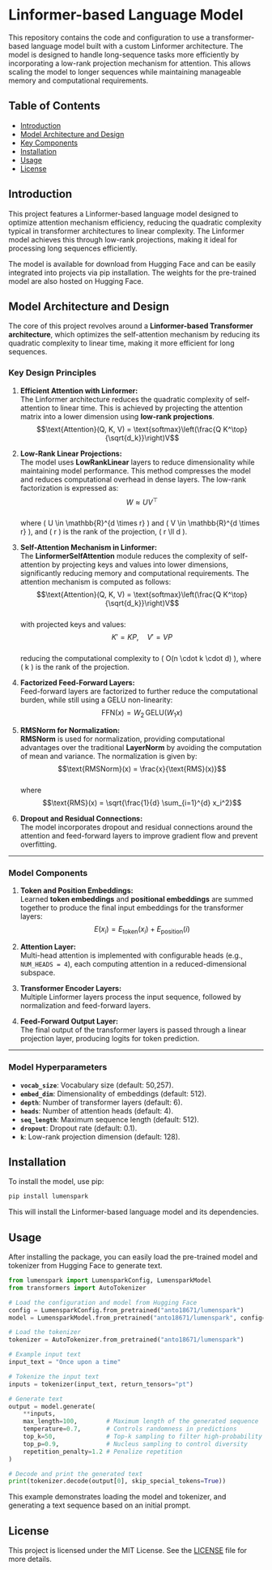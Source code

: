 # Linformer-based Language Model

This repository contains the code and configuration to use a transformer-based language model built with a custom Linformer architecture. The model is designed to handle long-sequence tasks more efficiently by incorporating a low-rank projection mechanism for attention. This allows scaling the model to longer sequences while maintaining manageable memory and computational requirements.

## Table of Contents

- [Introduction](#introduction)
- [Model Architecture and Design](#model-architecture-and-design)
- [Key Components](#key-components)
- [Installation](#installation)
- [Usage](#usage)
- [License](#license)

## Introduction

This project features a Linformer-based language model designed to optimize attention mechanism efficiency, reducing the quadratic complexity typical in transformer architectures to linear complexity. The Linformer model achieves this through low-rank projections, making it ideal for processing long sequences efficiently.

The model is available for download from Hugging Face and can be easily integrated into projects via pip installation. The weights for the pre-trained model are also hosted on Hugging Face.

## Model Architecture and Design

The core of this project revolves around a **Linformer-based Transformer architecture**, which optimizes the self-attention mechanism by reducing its quadratic complexity to linear time, making it more efficient for long sequences.

### Key Design Principles

1. **Efficient Attention with Linformer:**  
   The Linformer architecture reduces the quadratic complexity of self-attention to linear time. This is achieved by projecting the attention matrix into a lower dimension using **low-rank projections**.  
   $$\text{Attention}(Q, K, V) = \text{softmax}\left(\frac{Q K^\top}{\sqrt{d_k}}\right)V$$

2. **Low-Rank Linear Projections:**  
   The model uses **LowRankLinear** layers to reduce dimensionality while maintaining model performance. This method compresses the model and reduces computational overhead in dense layers. The low-rank factorization is expressed as:  
   $$W \approx U V^\top$$  
   where \( U \in \mathbb{R}^{d \times r} \) and \( V \in \mathbb{R}^{d \times r} \), and \( r \) is the rank of the projection, \( r \ll d \).

3. **Self-Attention Mechanism in Linformer:**  
   The **LinformerSelfAttention** module reduces the complexity of self-attention by projecting keys and values into lower dimensions, significantly reducing memory and computational requirements. The attention mechanism is computed as follows:  
   $$\text{Attention}(Q, K, V) = \text{softmax}\left(\frac{Q K^\top}{\sqrt{d_k}}\right)V$$  
   with projected keys and values:  
   $$K' = K P, \quad V' = V P$$  
   reducing the computational complexity to \( O(n \cdot k \cdot d) \), where \( k \) is the rank of the projection.

4. **Factorized Feed-Forward Layers:**  
   Feed-forward layers are factorized to further reduce the computational burden, while still using a GELU non-linearity:  
   $$\text{FFN}(x) = W_2 \, \text{GELU}(W_1 x)$$

5. **RMSNorm for Normalization:**  
   **RMSNorm** is used for normalization, providing computational advantages over the traditional **LayerNorm** by avoiding the computation of mean and variance. The normalization is given by:  
   $$\text{RMSNorm}(x) = \frac{x}{\text{RMS}(x)}$$  
   where  
   $$\text{RMS}(x) = \sqrt{\frac{1}{d} \sum_{i=1}^{d} x_i^2}$$

6. **Dropout and Residual Connections:**  
   The model incorporates dropout and residual connections around the attention and feed-forward layers to improve gradient flow and prevent overfitting.

---

### Model Components

1. **Token and Position Embeddings:**  
   Learned **token embeddings** and **positional embeddings** are summed together to produce the final input embeddings for the transformer layers:  
   $$E(x_i) = E_{\text{token}}(x_i) + E_{\text{position}}(i)$$

2. **Attention Layer:**  
   Multi-head attention is implemented with configurable heads (e.g., `NUM_HEADS = 4`), each computing attention in a reduced-dimensional subspace.

3. **Transformer Encoder Layers:**  
   Multiple Linformer layers process the input sequence, followed by normalization and feed-forward layers.

4. **Feed-Forward Output Layer:**  
   The final output of the transformer layers is passed through a linear projection layer, producing logits for token prediction.

---

### Model Hyperparameters

- **`vocab_size`**: Vocabulary size (default: 50,257).
- **`embed_dim`**: Dimensionality of embeddings (default: 512).
- **`depth`**: Number of transformer layers (default: 6).
- **`heads`**: Number of attention heads (default: 4).
- **`seq_length`**: Maximum sequence length (default: 512).
- **`dropout`**: Dropout rate (default: 0.1).
- **`k`**: Low-rank projection dimension (default: 128).

## Installation

To install the model, use pip:

```bash
pip install lumenspark
```

This will install the Linformer-based language model and its dependencies.

## Usage

After installing the package, you can easily load the pre-trained model and tokenizer from Hugging Face to generate text.

```python
from lumenspark import LumensparkConfig, LumensparkModel
from transformers import AutoTokenizer

# Load the configuration and model from Hugging Face
config = LumensparkConfig.from_pretrained("anto18671/lumenspark")
model = LumensparkModel.from_pretrained("anto18671/lumenspark", config=config)

# Load the tokenizer
tokenizer = AutoTokenizer.from_pretrained("anto18671/lumenspark")

# Example input text
input_text = "Once upon a time"

# Tokenize the input text
inputs = tokenizer(input_text, return_tensors="pt")

# Generate text
output = model.generate(
    **inputs,
    max_length=100,        # Maximum length of the generated sequence
    temperature=0.7,       # Controls randomness in predictions
    top_k=50,              # Top-k sampling to filter high-probability tokens
    top_p=0.9,             # Nucleus sampling to control diversity
    repetition_penalty=1.2 # Penalize repetition
)

# Decode and print the generated text
print(tokenizer.decode(output[0], skip_special_tokens=True))
```

This example demonstrates loading the model and tokenizer, and generating a text sequence based on an initial prompt.

## License

This project is licensed under the MIT License. See the [LICENSE](LICENSE) file for more details.
